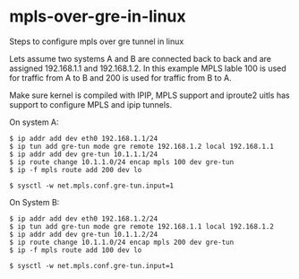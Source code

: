 # mpls-over-gre-in-linux
Steps to configure mpls over gre tunnel in linux

Lets assume two systems A and B are connected back to back
and are assigned 192.168.1.1 and 192.168.1.2.
In this example MPLS lable 100 is used for traffic from A to B
and 200 is used for traffic from B to A.

Make sure kernel is compiled with IPIP, MPLS support and iproute2 uitls
has support to configure MPLS and ipip tunnels.

On system A:

    $ ip addr add dev eth0 192.168.1.1/24
    $ ip tun add gre-tun mode gre remote 192.168.1.2 local 192.168.1.1
    $ ip addr add dev gre-tun 10.1.1.1/24
    $ ip route change 10.1.1.0/24 encap mpls 100 dev gre-tun
    $ ip -f mpls route add 200 dev lo
    
    $ sysctl -w net.mpls.conf.gre-tun.input=1

On System B:

    $ ip addr add dev eth0 192.168.1.2/24
    $ ip tun add gre-tun mode gre remote 192.168.1.1 local 192.168.1.2
    $ ip addr add dev gre-tun 10.1.1.2/24
    $ ip route change 10.1.1.0/24 encap mpls 200 dev gre-tun
    $ ip -f mpls route add 100 dev lo
    
    $ sysctl -w net.mpls.conf.gre-tun.input=1
